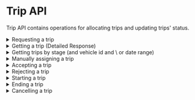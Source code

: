 # Trip API

Trip API contains operations for allocating trips and updating trips' status.


<details><summary>Requesting a trip</summary>

## Requesting a trip:

### ENDPOINT
`[website base address]/api/trip/request.php`

### REQUEST DETAILS

#### Request Method:
`POST`

#### Request Body:
|Member|Data Type|Comment|
|--|--|--|
|vehicletype|string|Vehicle type for the trip. Values could be "Sedan", "Compact", "Van", "SUV", or "Limousine"|
|passengerid|numeric||
|source|string|Current location - name \ address|
|sourcelat|decimal|Current location - latitude|
|sourcelong|decimal|Current location - longitude|
|destination|string|Destination location - name \ address|
|destinationlat|decimal|Destination location - latitude|
|destinationlong|decimal|Destination location - longitude|
|radius|numeric|Optional. Sets the radius where available vehicles should be searched - default is 20 (20 km radius)|

### RESPONSE DETAILS

#### Response Status Codes:
|Status|Description|
|--|--|
|201|Created|
|400|Bad Request|
|405|Method Not Allowed|
|500|Internal Server Error|

#### Response Body:
|Member|Data Type|Comment|
|--|--|--|
|message|string||
|id|numeric|The trip id. Present only if operation is successful|

### SAMPLES

#### Sample Request:
~~~~
POST [website base address]/api/trip/request.php HTTP/1.1
Content-Type: application/json

{
    "vehicletype": "Sedan",
    "passengerid": 1,
    "source": "Don Pablo Bldg, 114 Amorsolo Street, Legazpi Village, Makati, Kalakhang Maynila, Philippines",
    "sourcelat": 14.556764,
    "sourcelong": 121.014685,
    "destination": "San Agustin Church, General Luna St, Manila, Metro Manila, Philippines",
    "destinationlat": 14.58899,
    "destinationlong": 120.975238
}
~~~~

#### Sample Response:
~~~~
Access-Control-Allow-Methods: POST
Access-Control-Allow-Orgin: *
Connection: close
Content-Type: application/json; charset=UTF-8
Date: Fri, 30 Mar 2018 09:00:57 +0000
Location: /api/trip/get.php?id=1
Status: 201

{
    "message": "Trip requested and a vehicle was assigned to it.",
    "id": 1
}
~~~~


</details>


<details><summary>Getting a trip (Detailed Response)</summary>

## Getting a trip (Detailed Response):

### ENDPOINT
`[website base address]/api/trip/get.php`

### REQUEST DETAILS

#### Request Method:
`GET`

#### Request Parameter:
|Name|Description|
|--|--|
|id|Id of the trip|

### RESPONSE DETAILS

#### Response Status Codes:
|Status|Description|
|--|--|
|200|Success|
|400|Bad Request|
|404|Not Found|
|405|Method Not Allowed|
|500|Internal Server Error|

#### Response Body:
|Member|Data Type|Comment|
|--|--|--|
|id |numeric||
|vehicleid|numeric||
|passengerid|string||
|source|string|Source location|
|sourcelat|decimal|Source location - latitude|
|sourcelong|decimal|Source location - longitude|
|destination|string|Destination location|
|destinationlat|decimal|Destination location - latitude|
|destinationlong|decimal|Destination location - longitude|
|stage|string|Trip's stage|
|datestart|datetime||
|dateend|datetime||
|datecreated|datetime||
|datemodified|datetime||

### SAMPLES

#### Sample Request:
~~~~
GET [website base address]/api/trip/get.php?id=1 HTTP/1.1 
~~~~

#### Sample Response:
~~~~
Access-Control-Allow-Methods: GET
Access-Control-Allow-Orgin: *
Connection: close
Content-Type: application/json; charset=UTF-8
Date: Fri, 30 Mar 2018 09:04:57 +0000
Status: 200

{
    "id": 1,
    "vehicleid": 1,
    "passengerid": 1,
    "source": "Don Pablo Bldg, 114 Amorsolo Street, Legazpi Village, Makati, Kalakhang Maynila, Philippines",
    "sourcelat": 14.556764,
    "sourcelong": 121.014685,
    "destination": "San Agustin Church, General Luna St, Manila, Metro Manila, Philippines",
    "destinationlat": 14.58899,
    "destinationlong": 120.975238,
    "stage": "Accepted",
    "datestart": null,
    "dateend": null,
    "datecreated": "2018-03-30 07:38:22",
    "datemodified": "2018-03-30 09:09:36"
}
~~~~


</details>


<details><summary>Getting trips by stage (and vehicle id and \ or date range)</summary>

## Getting trips by stage (and vehicle id and \ or date range):

### ENDPOINT
`[website base address]/api/trip/get.php`

### REQUEST DETAILS

#### Request Method:
`GET`

#### Request Parameter:
|Name|Description|
|--|--|
|stage|Stage of the trip (Could be "Requested", "Assigned", "Accepted", "Rejected", "Ongoing", "Completed", "Cancelled", or "%")|
|vehicleid|Optional|
|datestart|Optional. Date coverage start|
|dateend|Optional. Date coverage end|

### RESPONSE DETAILS

#### Response Status Codes:
|Status|Description|
|--|--|
|200|Success|
|400|Bad Request|
|405|Method Not Allowed|
|500|Internal Server Error|

#### Response Body:
**Array of:**

|Member|Data Type|Comment|
|--|--|--|
|id |numeric||
|vehicleid|numeric||
|passengerid|string||
|sourcelat|decimal|Source location - latitude|
|sourcelong|decimal|Source location - longitude|
|destinationlat|decimal|Destination location - latitude|
|destinationlong|decimal|Destination location - longitude|
|stage|string|Trip's stage|

### SAMPLES

#### Sample Request:
~~~~
GET [website base address]/api/trip/get.php?stage=Assigned&vehicleid=1 HTTP/1.1 
~~~~

#### Sample Response:
~~~~
Access-Control-Allow-Methods: GET
Access-Control-Allow-Orgin: *
Connection: close
Content-Type: application/json; charset=UTF-8
Date: Fri, 30 Mar 2018 09:14:11 +0000
Status: 200

[
    {
        "id": 1,
        "vehicleid": 1,
        "passengerid": 1,
        "sourcelat": 14.556764,
        "sourcelong": 121.014685,
        "destinationlat": 14.58899,
        "destinationlong": 120.975238,
        "stage": "Assigned"
    }
]
~~~~


</details>


<details><summary>Manually assigning a trip</summary>

## Manually assigning a trip:

### ENDPOINT
`[website base address]/api/trip/assign.php`

### REQUEST DETAILS

#### Request Method:
`POST`

#### Request Body:
|Member|Data Type|Comment|
|--|--|--|
|id|numeric|Trip id|
|vehicleid|numeric||

### RESPONSE DETAILS

#### Response Status Codes:
|Status|Description|
|--|--|
|200|Success|
|400|Bad Request|
|405|Method Not Allowed|
|500|Internal Server Error|

#### Response Body:
|Member|Data Type|Comment|
|--|--|--|
|message|string||
|id|numeric|The trip id. Present only if operation is successful|

### SAMPLES

#### Sample Request:
~~~~
POST [website base address]/api/trip/assign.php HTTP/1.1
Content-Type: application/json

{
    "id": 1,
    "vehicleid": 1
}
~~~~

#### Sample Response:
~~~~
Access-Control-Allow-Methods: POST
Access-Control-Allow-Orgin: *
Connection: close
Content-Type: application/json; charset=UTF-8
Date: Fri, 30 Mar 2018 09:33:42 +0000
Status: 200

{
    "message": "Trip assigned.",
    "id": 1
}
~~~~


</details>


<details><summary>Accepting a trip</summary>

## Accepting a trip:

### ENDPOINT
`[website base address]/api/trip/accept.php`

### REQUEST DETAILS

#### Request Method:
`POST`

#### Request Body:
|Member|Data Type|Comment|
|--|--|--|
|id|numeric|Trip id|

### RESPONSE DETAILS

#### Response Status Codes:
|Status|Description|
|--|--|
|200|Success|
|400|Bad Request|
|405|Method Not Allowed|
|500|Internal Server Error|

#### Response Body:
|Member|Data Type|Comment|
|--|--|--|
|message|string||
|id|numeric|The trip id. Present only if operation is successful|

### SAMPLES

#### Sample Request:
~~~~
POST [website base address]/api/trip/accept.php HTTP/1.1
Content-Type: application/json

{
    "id": 1
}
~~~~

#### Sample Response:
~~~~
Access-Control-Allow-Methods: POST
Access-Control-Allow-Orgin: *
Connection: close
Content-Type: application/json; charset=UTF-8
Date: Fri, 30 Mar 2018 09:09:36 +0000
Status: 200

{
    "message": "Trip accepted.",
    "id": 1
}
~~~~


</details>


<details><summary>Rejecting a trip</summary>

## Rejecting a trip:

### ENDPOINT
`[website base address]/api/trip/reject.php`

### REQUEST DETAILS

#### Request Method:
`POST`

#### Request Body:
|Member|Data Type|Comment|
|--|--|--|
|id|numeric|Trip id|

### RESPONSE DETAILS

#### Response Status Codes:
|Status|Description|
|--|--|
|200|Success|
|400|Bad Request|
|405|Method Not Allowed|
|500|Internal Server Error|

#### Response Body:
|Member|Data Type|Comment|
|--|--|--|
|message|string||
|id|numeric|The trip id. Present only if operation is successful|

### SAMPLES

#### Sample Request:
~~~~
POST [website base address]/api/trip/reject.php HTTP/1.1
Content-Type: application/json

{
    "id": 1
}
~~~~

#### Sample Response:
~~~~
Access-Control-Allow-Methods: POST
Access-Control-Allow-Orgin: *
Connection: close
Content-Type: application/json; charset=UTF-8
Date: Fri, 30 Mar 2018 10:12:29 +0000
Status: 200

{
    "message": "Trip rejected.",
    "id": 1
}
~~~~


</details>


<details><summary>Starting a trip</summary>

## Starting a trip:

### ENDPOINT
`[website base address]/api/trip/start.php`

### REQUEST DETAILS

#### Request Method:
`POST`

#### Request Body:
|Member|Data Type|Comment|
|--|--|--|
|id|numeric|Trip id|

### RESPONSE DETAILS

#### Response Status Codes:
|Status|Description|
|--|--|
|200|Success|
|400|Bad Request|
|405|Method Not Allowed|
|500|Internal Server Error|

#### Response Body:
|Member|Data Type|Comment|
|--|--|--|
|message|string||
|id|numeric|The trip id. Present only if operation is successful|

### SAMPLES

#### Sample Request:
~~~~
POST [website base address]/api/trip/start.php HTTP/1.1
Content-Type: application/json

{
    "id": 1
}
~~~~

#### Sample Response:
~~~~
Access-Control-Allow-Methods: POST
Access-Control-Allow-Orgin: *
Connection: close
Content-Type: application/json; charset=UTF-8
Date: Fri, 30 Mar 2018 10:15:05 +0000
Status: 200

{
    "message": "Trip started.",
    "id": 1
}
~~~~


</details>


<details><summary>Ending a trip</summary>

## Ending a trip:

### ENDPOINT
`[website base address]/api/trip/end.php`

### REQUEST DETAILS

#### Request Method:
`POST`

#### Request Body:
|Member|Data Type|Comment|
|--|--|--|
|id|numeric|Trip id|

### RESPONSE DETAILS

#### Response Status Codes:
|Status|Description|
|--|--|
|200|Success|
|400|Bad Request|
|405|Method Not Allowed|
|500|Internal Server Error|

#### Response Body:
|Member|Data Type|Comment|
|--|--|--|
|message|string||
|id|numeric|The trip id. Present only if operation is successful|

### SAMPLES

#### Sample Request:
~~~~
POST [website base address]/api/trip/end.php HTTP/1.1
Content-Type: application/json

{
    "id": 1
}
~~~~

#### Sample Response:
~~~~
Access-Control-Allow-Methods: POST
Access-Control-Allow-Orgin: *
Connection: close
Content-Type: application/json; charset=UTF-8
Date: Fri, 30 Mar 2018 10:16:00 +0000
Status: 200

{
    "message": "Trip ended.",
    "id": 1
}
~~~~


</details>


<details><summary>Cancelling a trip</summary>

## Ending a trip:

### ENDPOINT
`[website base address]/api/trip/cancel.php`

### REQUEST DETAILS

#### Request Method:
`POST`

#### Request Body:
|Member|Data Type|Comment|
|--|--|--|
|id|numeric|Trip id|

### RESPONSE DETAILS

#### Response Status Codes:
|Status|Description|
|--|--|
|200|Success|
|400|Bad Request|
|405|Method Not Allowed|
|500|Internal Server Error|

#### Response Body:
|Member|Data Type|Comment|
|--|--|--|
|message|string||
|id|numeric|The trip id. Present only if operation is successful|

### SAMPLES

#### Sample Request:
~~~~
POST [website base address]/api/trip/cancel.php HTTP/1.1
Content-Type: application/json

{
    "id": 1
}
~~~~

#### Sample Response:
~~~~
Access-Control-Allow-Methods: POST
Access-Control-Allow-Orgin: *
Connection: close
Content-Type: application/json; charset=UTF-8
Date: Fri, 30 Mar 2018 10:18:10 +0000
Status: 200

{
    "message": "Trip cancelled.",
    "id": 1
}
~~~~


</details>
